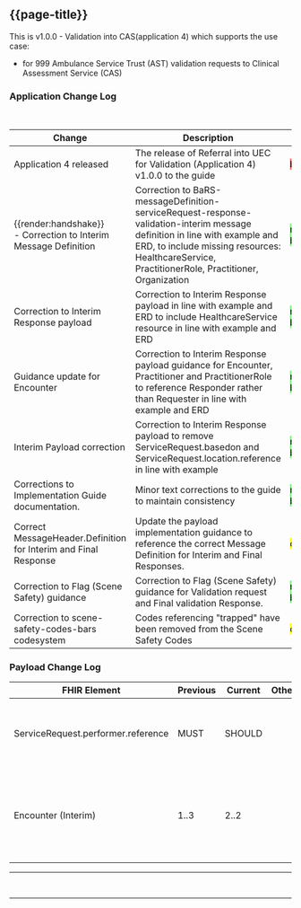<div class="bars-blg-expander">
<div class="bars-blg-expander-entry" id="v1.0.0">

## {{page-title}}

This is v1.0.0 - Validation into CAS(application 4) which supports the use case:
- for 999 Ambulance Service Trust (AST) validation requests to Clinical Assessment Service (CAS)

### Application Change Log


<br>


| Change                                    | Description                                     | Impact                                                                  | 
|-------------------------------------------|-------------------------------------------------|-------------------------------------------------------------------------|
| Application 4 released                    | The release of Referral into UEC for Validation (Application 4) v1.0.0 to the guide|  <mark style="background-color: #ff8080">breaking</mark> |
|<div class="imgHandshake">{{render:handshake}}</div> - Correction to Interim Message Definition|Correction to BaRS-messageDefinition-serviceRequest-response-validation-interim message definition in line with example and ERD, to include missing resources:  HealthcareService, PractitionerRole, Practitioner, Organization | <mark style="background-color: LightGreen">non-breaking</mark> |
|Correction to Interim Response payload |Correction to Interim Response payload in line with example and ERD to include HealthcareService resource in line with example and ERD |    <mark style="background-color: LightGreen">non-breaking</mark> |
|Guidance update for Encounter |Correction to Interim Response payload guidance for Encounter, Practitioner and PractitionerRole to reference Responder rather than Requester in line with example and ERD|<mark style="background-color: LightGreen">non-breaking</mark>|
|Interim Payload correction|Correction to Interim Response payload to remove ServiceRequest.basedon and ServiceRequest.location.reference in line with example|<mark style="background-color: LightGreen">non-breaking</mark>|
|Corrections to Implementation Guide documentation.|Minor text corrections to the guide to maintain consistency | <mark style="background-color: LightGreen">non-breaking</mark>|
| Correct MessageHeader.Definition for Interim and Final Response | Update the payload implementation guidance to reference the correct Message Definition for Interim and Final Responses. | <mark style="background-color: Yellow">correction</mark> |           |
| Correction to Flag (Scene Safety) guidance | Correction to Flag (Scene Safety) guidance for Validation request and Final validation Response. | <mark style="background-color: LightGreen">non-breaking</mark>|
| Correction to scene-safety-codes-bars codesystem| Codes referencing "trapped" have been removed from the Scene Safety Codes | <mark style="background-color: Yellow">correction</mark>|

### Payload Change Log


| FHIR Element                                         | Previous | Current    | Other   | Referral/Booking | Rationale                                                                                       |  Impact  |
|------------------------------------------------------|----------|------------|---------|------------------|-------------------------------------------------------------------------------------------------|----------|
|ServiceRequest.performer.reference   |  MUST        | SHOULD           |         | Interim Response                 | In line with update to guidance as a non breaking change |<mark style="background-color: LightGreen">non-breaking</mark> |
|Encounter (Interim) | 1..3 | 2..2 | | Interim Response | An Interim response includes 2 encounter resources (requester's and responder's).|<mark style="background-color: #ff8080">breaking</mark> |

<hr>
<br>
</div>
</div>

<hr>
<br>